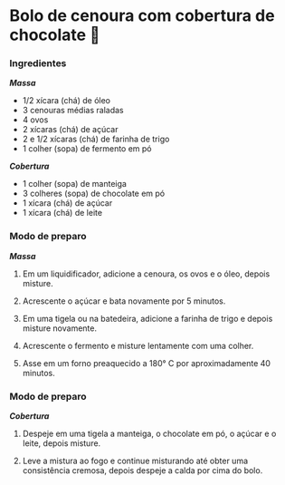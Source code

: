 # Bolo de cenoura com cobertura de chocolate 🍰

### **Ingredientes**


 **_Massa_**

- 1/2 xícara (chá) de óleo
- 3 cenouras médias raladas
- 4 ovos
- 2 xícaras (chá) de açúcar
- 2 e 1/2 xícaras (chá) de farinha de trigo
- 1 colher (sopa) de fermento em pó

**_Cobertura_**

- 1 colher (sopa) de manteiga
- 3 colheres (sopa) de chocolate em pó
- 1 xícara (chá) de açúcar
- 1 xícara (chá) de leite


### **Modo de preparo**
**_Massa_**

1. Em um liquidificador, adicione a cenoura, os ovos e o óleo, depois misture.

1. Acrescente o açúcar e bata novamente por 5 minutos.

1. Em uma tigela ou na batedeira, adicione a farinha de trigo e depois misture novamente.

1. Acrescente o fermento e misture lentamente com uma colher.

1. Asse em um forno preaquecido a 180° C por aproximadamente 40 minutos.


### **Modo de preparo**
**_Cobertura_**

1. Despeje em uma tigela a manteiga, o chocolate em pó, o açúcar e o leite, depois misture.

1. Leve a mistura ao fogo e continue misturando até obter uma consistência cremosa, depois despeje a calda por cima do bolo.